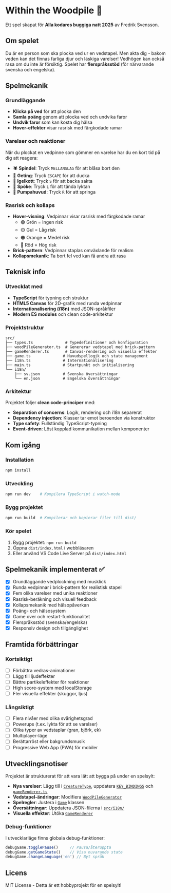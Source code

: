 # Within the Woodpile 🌲
Ett spel skapat för **Alla kodares buggiga natt 2025** av Fredrik Svensson.

## Om spelet
Du är en person som ska plocka ved ur en vedstapel. Men akta dig - bakom veden kan det finnas farliga djur och läskiga varelser! Vedhögen kan också rasa om du inte är försiktig.
Spelet har **flerspråksstöd** (för närvarande svenska och engelska).

## Spelmekanik

### Grundläggande
- **Klicka på ved** för att plocka den
- **Samla poäng** genom att plocka ved och undvika faror
- **Undvik faror** som kan kosta dig hälsa
- **Hover-effekter** visar rasrisk med färgkodade ramar

### Varelser och reaktioner
När du plockat en vedpinne som gömmer en varelse har du en kort tid på dig att reagera:

- 🕷️ **Spindel**: Tryck `MELLANSLAG` för att blåsa bort den
- 🐝 **Geting**: Tryck `ESCAPE` för att ducka
- 🦔 **Igelkott**: Tryck `S` för att backa sakta
- 👻 **Spöke**: Tryck `L` för att tända lyktan
- 🎃 **Pumpahuvud**: Tryck `R` för att springa

### Rasrisk och kollaps
- **Hover-visning**: Vedpinnar visar rasrisk med färgkodade ramar
  - 🟢 Grön = Ingen risk
  - 🟡 Gul = Låg risk  
  - 🟠 Orange = Medel risk
  - 🔴 Röd = Hög risk
- **Brick-pattern**: Vedpinnar staplas omväxlande för realism
- **Kollapsmekanik**: Ta bort fel ved kan få andra att rasa

## Teknisk info

### Utvecklat med
- **TypeScript** för typning och struktur
- **HTML5 Canvas** för 2D-grafik med runda vedpinnar
- **Internationalisering (i18n)** med JSON-språkfiler
- **Modern ES modules** och clean code-arkitektur

### Projektstruktur
```
src/
├── types.ts              # Typedefinitioner och konfiguration
├── woodPileGenerator.ts  # Genererar vedstapel med brick-pattern
├── gameRenderer.ts       # Canvas-rendering och visuella effekter
├── game.ts              # Huvudspellogik och state management
├── i18n.ts              # Internationalisering
├── main.ts              # Startpunkt och initialisering
└── i18n/
    ├── sv.json          # Svenska översättningar
    └── en.json          # Engelska översättningar
```

### Arkitektur
Projektet följer **clean code-principer** med:
- **Separation of concerns**: Logik, rendering och i18n separerat
- **Dependency injection**: Klasser tar emot beroenden via konstruktor
- **Type safety**: Fullständig TypeScript-typning
- **Event-driven**: Löst kopplad kommunikation mellan komponenter

## Kom igång

### Installation
```bash
npm install
```

### Utveckling
```bash
npm run dev    # Kompilera TypeScript i watch-mode
```

### Bygg projektet
```bash
npm run build  # Kompilerar och kopierar filer till dist/
```

### Kör spelet
1. Bygg projektet: `npm run build`
2. Öppna `dist/index.html` i webbläsaren
3. Eller använd VS Code Live Server på `dist/index.html`

## Spelmekanik implementerat ✅
- [x] Grundläggande vedplockning med musklick
- [x] Runda vedpinnar i brick-pattern för realistisk stapel
- [x] Fem olika varelser med unika reaktioner
- [x] Rasrisk-beräkning och visuell feedback
- [x] Kollapsmekanik med hälsopåverkan
- [x] Poäng- och hälsosystem
- [x] Game over och restart-funktionalitet
- [x] Flerspråksstöd (svenska/engelska)
- [x] Responsiv design och tillgänglighet

## Framtida förbättringar
### Kortsiktigt
- [ ] Förbättra vedras-animationer
- [ ] Lägg till ljudeffekter
- [ ] Bättre partikeleffekter för reaktioner
- [ ] High score-system med localStorage
- [ ] Fler visuella effekter (skuggor, ljus)

### Långsiktigt  
- [ ] Flera nivåer med olika svårighetsgrad
- [ ] Powerups (t.ex. lykta för att se varelser)
- [ ] Olika typer av vedstaplar (gran, björk, ek)
- [ ] Multiplayer-läge
- [ ] Berättarröst eller bakgrundsmusik
- [ ] Progressive Web App (PWA) för mobiler

## Utvecklingsnotiser
Projektet är strukturerat för att vara lätt att bygga på under en spelsylt:

- **Nya varelser**: Lägg till i [`CreatureType`](src/types.ts), uppdatera [`KEY_BINDINGS`](src/types.ts) och [`gameRenderer.ts`](src/gameRenderer.ts)
- **Vedstapel-ändringar**: Modifiera [`WoodPileGenerator`](src/woodPileGenerator.ts)
- **Spelregler**: Justera i [`Game`](src/game.ts) klassen
- **Översättningar**: Uppdatera JSON-filerna i [`src/i18n/`](src/i18n/)
- **Visuella effekter**: Utöka [`GameRenderer`](src/gameRenderer.ts)

### Debug-funktioner
I utvecklarläge finns globala debug-funktioner:
```javascript
debugGame.togglePause()     // Pausa/återuppta
debugGame.getGameState()    // Visa nuvarande state
debugGame.changeLanguage('en') // Byt språk
```

## Licens
MIT License - Detta är ett hobbyprojekt för en spelsylt!

